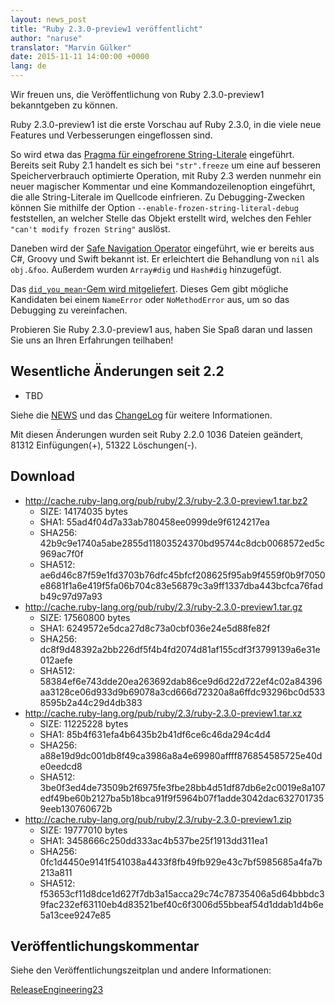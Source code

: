 ```yaml
---
layout: news_post
title: "Ruby 2.3.0-preview1 veröffentlicht"
author: "naruse"
translator: "Marvin Gülker"
date: 2015-11-11 14:00:00 +0000
lang: de
---
```


Wir freuen uns, die Veröffentlichung von Ruby 2.3.0-preview1
bekanntgeben zu können.

Ruby 2.3.0-preview1 ist die erste Vorschau auf Ruby 2.3.0, in die
viele neue Features und Verbesserungen eingeflossen sind.

So wird etwa das
[Pragma für eingefrorene String-Literale](https://bugs.ruby-lang.org/issues/11473)
eingeführt. Bereits seit Ruby 2.1 handelt es sich bei `"str".freeze`
um eine auf besseren Speicherverbrauch optimierte Operation, mit Ruby
2.3 werden nunmehr ein neuer magischer Kommentar und eine
Kommandozeilenoption eingeführt, die alle String-Literale im Quellcode
einfrieren. Zu Debugging-Zwecken können Sie mithilfe der Option
`--enable-frozen-string-literal-debug` feststellen, an welcher Stelle
das Objekt erstellt wird, welches den Fehler `"can't modify frozen
String"` auslöst.

Daneben wird der [Safe Navigation Operator](https://bugs.ruby-lang.org/issues/11537)
eingeführt, wie er
bereits aus C#, Groovy und Swift bekannt ist. Er erleichtert die
Behandlung von `nil` als `obj.&foo`. Außerdem wurden `Array#dig` und
`Hash#dig` hinzugefügt.

Das [`did_you_mean`-Gem wird mitgeliefert](https://bugs.ruby-lang.org/issues/11252).
Dieses Gem gibt mögliche Kandidaten bei einem `NameError` oder `NoMethodError`
aus, um so das Debugging zu vereinfachen.

Probieren Sie Ruby 2.3.0-preview1 aus, haben Sie Spaß daran und lassen
Sie uns an Ihren Erfahrungen teilhaben!

## Wesentliche Änderungen seit 2.2

* TBD

Siehe die
[NEWS](https://github.com/ruby/ruby/blob/v2_3_0_preview1/NEWS) und das
[ChangeLog](https://github.com/ruby/ruby/blob/v2_3_0_preview1/ChangeLog)
für weitere Informationen.

Mit diesen Änderungen wurden seit Ruby 2.2.0 1036 Dateien geändert,
81312 Einfügungen(+), 51322 Löschungen(-).

## Download

* <http://cache.ruby-lang.org/pub/ruby/2.3/ruby-2.3.0-preview1.tar.bz2>
  * SIZE:   14174035 bytes
  * SHA1:   55ad4f04d7a33ab780458ee0999de9f6124217ea
  * SHA256: 42b9c9e1740a5abe2855d11803524370bd95744c8dcb0068572ed5c969ac7f0f
  * SHA512: ae6d46c87f59e1fd3703b76dfc45bfcf208625f95ab9f4559f0b9f7050e8681f1a6e419f5fa06b704c83e56879c3a9ff1337dba443bcfca76fadb49c97d97a93
* <http://cache.ruby-lang.org/pub/ruby/2.3/ruby-2.3.0-preview1.tar.gz>
  * SIZE:   17560800 bytes
  * SHA1:   6249572e5dca27d8c73a0cbf036e24e5d88fe82f
  * SHA256: dc8f9d48392a2bb226df5f4b4fd2074d81af155cdf3f3799139a6e31e012aefe
  * SHA512: 58384ef6e743dde20ea263692dab86ce9d6d22d722ef4c02a84396aa3128ce06d933d9b69078a3cd666d72320a8a6ffdc93296bc0d5338595b2a44c29d4db383
* <http://cache.ruby-lang.org/pub/ruby/2.3/ruby-2.3.0-preview1.tar.xz>
  * SIZE:   11225228 bytes
  * SHA1:   85b4f631efa4b6435b2b41df6ce6c46da294c4d4
  * SHA256: a88e19d9dc001db8f49ca3986a8a4e69980affff876854585725e40de0eedcd8
  * SHA512: 3be0f3ed4de73509b2f6975fe3fbe28bb4d51df87db6e2c0019e8a107edf49be60b2127ba5b18bca91f9f5964b07f1adde3042dac6327017359eeb130760672b
* <http://cache.ruby-lang.org/pub/ruby/2.3/ruby-2.3.0-preview1.zip>
  * SIZE:   19777010 bytes
  * SHA1:   3458666c250dd333ac4b537be25f1913dd311ea1
  * SHA256: 0fc1d4450e9141f541038a4433f8fb49fb929e43c7bf5985685a4fa7b213a811
  * SHA512: f53653cf11d8dce1d627f7db3a15acca29c74c78735406a5d64bbbdc39fac232ef63110eb4d83521bef40c6f3006d55bbeaf54d1ddab1d4b6e5a13cee9247e85

## Veröffentlichungskommentar

Siehe den Veröffentlichungszeitplan und andere Informationen:

[ReleaseEngineering23](http://bugs.ruby-lang.org/projects/ruby-trunk/wiki/ReleaseEngineering23)
